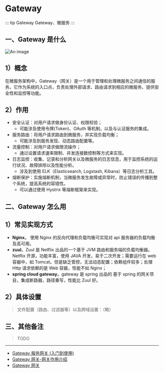 # Gateway

::: tip Gateway
Gateway、微服务
:::

## 一、Gateway 是什么

![An image](/images/dev-ops/gateway.png)

## 1）概念

在微服务架构中，Gateway（网关）是一个用于管理和处理微服务之间通信的服务。它作为系统的入口点，负责处理外部请求、路由请求到相应的微服务、提供安全性和监控等功能。

## 2）作用

- 安全认证：对用户请求做身份认证、权限校验；
  - 可能涉及使用令牌(Token)、OAuth 等机制，以及与认证服务的集成。
- 服务路由：将用户请求路由到微服务，并实现负载均衡；
  - 可能涉及到服务发现、动态路由配置等。
- 流量控制：对用户请求做限流操作；
  - 通过设置请求速率限制、并发连接数控制等方式来实现。
- 日志监控：收集、记录和分析网关以及微服务的日志信息，用于监控系统的运行状况、故障排除以及性能分析。
  - 涉及到使用 ELK（Elasticsearch, Logstash, Kibana）等日志分析工具。
- 熔断保护：实施熔断机制，当微服务发生故障或异常时，防止错误的传播到整个系统，提高系统的容错性。
  - 可以通过使用 Hystrix 等熔断框架来实现。

## 二、Gateway 怎么用

## 1）常见实现方式

- **Nginx**。 使用 Nginx 的反向代理和负载均衡可实现对 api 服务器的负载均衡及高可用。
- **zuul**。Zuul 是 Netflix 出品的一个基于 JVM 路由和服务端的负载均衡器。Netflix 开源，功能丰富，使用 JAVA 开发，易于二次开发；需要运行在 web 容器中，如 Tomcat。但是缺乏管控，无法动态配置；依赖组件较多；处理 Http 请求依赖的是 Web 容器，性能不如 Nginx；
- **spring cloud gateway**。gateway 是 spring 出品的 基于 spring 的网关项目，集成断路器，路径重写，性能比 Zuul 好。

## 2）具体设置

> 文件配置（路由、过滤器等）以及跨域设置：（略）

## 三、其他备注

> TODO

---

- [Gateway 服务网关 (入门到使用) ](https://www.cnblogs.com/buchizicai/p/17093564.html)
- [Gateway 网关-网关作用介绍](https://blog.csdn.net/LMGD_/article/details/128400626)
- [Gateway 网关](https://www.cnblogs.com/wenxuehai/p/16262799.html)
